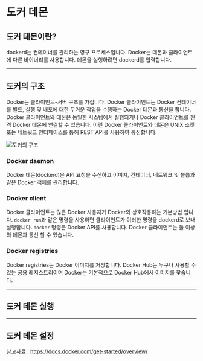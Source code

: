 # 도커 데몬

## 도커 데몬이란?
dockerd는 컨테이너를 관리하는 영구 프로세스입니다. Docker는 데몬과 클라이언트에 다른 바이너리를 사용합니다. 데몬을 실행하려면 dockerd를 입력합니다.

<hr>

## 도커의 구조

Docker는 클라이언트-서버 구조를 가집니다. 
Docker 클라이언트는 Docker 컨테이너를 빌드, 실행 및 배포에 대한 무거운 작업을 수행하는 Docker 데몬과 통신을 합니다. Docker 클라이언트와 데몬은 동일한 시스템에서 실행되거나 Docker 클라이언트를 원격 Docker 데몬에 연결할 수 있습니다. 이런 Docker 클라이언트와 데몬은 UNIX 소켓 또는 네트워크 인터페이스를 통해 REST API를 사용하여 통신합니다. 

![도커의 구조](https://docs.docker.com/engine/images/architecture.svg)


### Docker daemon
Docker 데몬(dockerd)은 API 요청을 수신하고 이미지, 컨테이너, 네트워크 및 볼륨과 같은 Docker 객체를 관리합니다.

### Docker client
Docker 클라이언트는 많은 Docker 사용자가 Docker와 상호작용하는 기본방법 입니다. `docker run`과 같은 명령을 사용하면 클라이언트가 이러한 명령을 dockerd로 보내 실행합니다. `docker` 명령은 Docker API를 사용합니다. Docker 클라이언트는 둘 이상의 데몬과 통신 할 수 있습니다.

### Docker registries
Docker registries는 Docker 이미지를 저장합니다. Docker Hub는 누구나 사용할 수 있는 공용 레지스트리이며 Docker는 기본적으로 Docker Hub에서 이미지를 찾습니다.

<hr>

## 도커 데몬 실행

<hr>

## 도커 데몬 설정 


참고자료 : <https://docs.docker.com/get-started/overview/>
